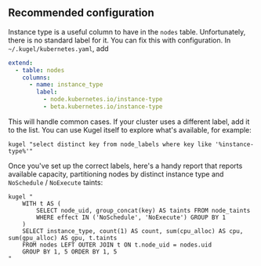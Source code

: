 
## Recommended configuration

Instance type is a useful column to have in the `nodes` table. Unfortunately, there is no standard
label for it.  You can fix this with configuration.  In `~/.kugel/kubernetes.yaml`, add

```yaml
extend:
  - table: nodes
    columns:
      - name: instance_type
        label:
          - node.kubernetes.io/instance-type
          - beta.kubernetes.io/instance-type
```

This will handle common cases.  If your cluster uses a different label, add it to the list.
You can use Kugel itself to explore what's available, for example:

```shell
kugel "select distinct key from node_labels where key like '%instance-type%'"
```

Once you've set up the correct labels, here's a handy report that reports available capacity,
partitioning nodes by distinct instance type and `NoSchedule` / `NoExecute` taints:

```shell
kugel "
    WITH t AS (
        SELECT node_uid, group_concat(key) AS taints FROM node_taints
        WHERE effect IN ('NoSchedule', 'NoExecute') GROUP BY 1
    )
    SELECT instance_type, count(1) AS count, sum(cpu_alloc) AS cpu, sum(gpu_alloc) AS gpu, t.taints
    FROM nodes LEFT OUTER JOIN t ON t.node_uid = nodes.uid
    GROUP BY 1, 5 ORDER BY 1, 5
"
```
